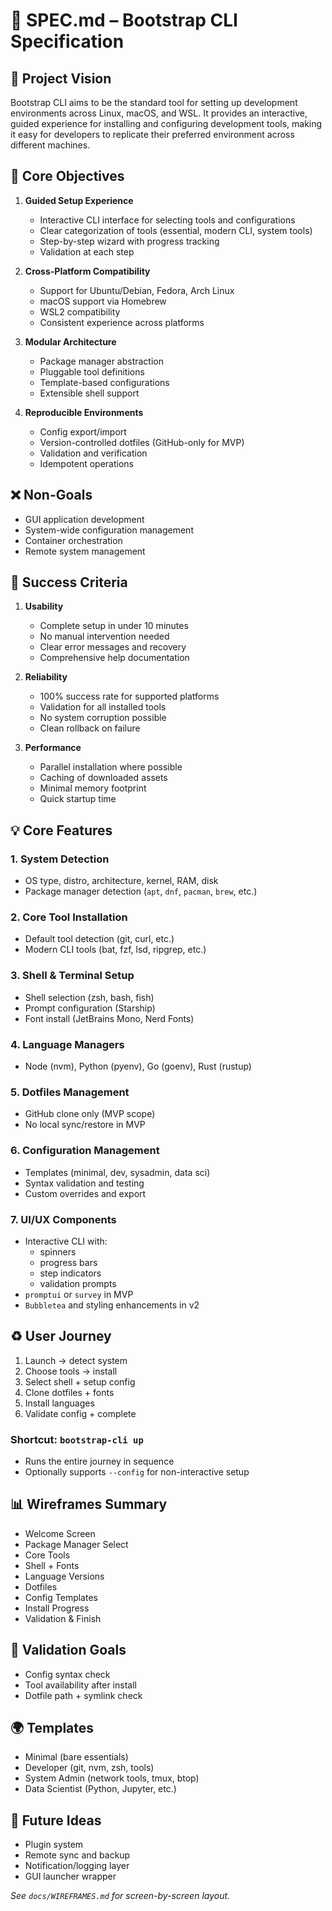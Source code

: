 # 📘 SPEC.md – Bootstrap CLI Specification

## 🌟 Project Vision
Bootstrap CLI aims to be the standard tool for setting up development environments across Linux, macOS, and WSL. It provides an interactive, guided experience for installing and configuring development tools, making it easy for developers to replicate their preferred environment across different machines.

## 🌟 Core Objectives
1. **Guided Setup Experience**
   - Interactive CLI interface for selecting tools and configurations
   - Clear categorization of tools (essential, modern CLI, system tools)
   - Step-by-step wizard with progress tracking
   - Validation at each step

2. **Cross-Platform Compatibility**
   - Support for Ubuntu/Debian, Fedora, Arch Linux
   - macOS support via Homebrew
   - WSL2 compatibility
   - Consistent experience across platforms

3. **Modular Architecture**
   - Package manager abstraction
   - Pluggable tool definitions
   - Template-based configurations
   - Extensible shell support

4. **Reproducible Environments**
   - Config export/import
   - Version-controlled dotfiles (GitHub-only for MVP)
   - Validation and verification
   - Idempotent operations

## ❌ Non-Goals
- GUI application development
- System-wide configuration management
- Container orchestration
- Remote system management

## 🌟 Success Criteria
1. **Usability**
   - Complete setup in under 10 minutes
   - No manual intervention needed
   - Clear error messages and recovery
   - Comprehensive help documentation

2. **Reliability**
   - 100% success rate for supported platforms
   - Validation for all installed tools
   - No system corruption possible
   - Clean rollback on failure

3. **Performance**
   - Parallel installation where possible
   - Caching of downloaded assets
   - Minimal memory footprint
   - Quick startup time

## 💡 Core Features

### 1. System Detection
- OS type, distro, architecture, kernel, RAM, disk
- Package manager detection (`apt`, `dnf`, `pacman`, `brew`, etc.)

### 2. Core Tool Installation
- Default tool detection (git, curl, etc.)
- Modern CLI tools (bat, fzf, lsd, ripgrep, etc.)

### 3. Shell & Terminal Setup
- Shell selection (zsh, bash, fish)
- Prompt configuration (Starship)
- Font install (JetBrains Mono, Nerd Fonts)

### 4. Language Managers
- Node (nvm), Python (pyenv), Go (goenv), Rust (rustup)

### 5. Dotfiles Management
- GitHub clone only (MVP scope)
- No local sync/restore in MVP

### 6. Configuration Management
- Templates (minimal, dev, sysadmin, data sci)
- Syntax validation and testing
- Custom overrides and export

### 7. UI/UX Components
- Interactive CLI with:
  - spinners
  - progress bars
  - step indicators
  - validation prompts
- `promptui` or `survey` in MVP
- `Bubbletea` and styling enhancements in v2

## ♻ User Journey
1. Launch → detect system
2. Choose tools → install
3. Select shell + setup config
4. Clone dotfiles + fonts
5. Install languages
6. Validate config + complete

### Shortcut: `bootstrap-cli up`
- Runs the entire journey in sequence
- Optionally supports `--config` for non-interactive setup

## 📊 Wireframes Summary
- Welcome Screen
- Package Manager Select
- Core Tools
- Shell + Fonts
- Language Versions
- Dotfiles
- Config Templates
- Install Progress
- Validation & Finish

## 🔢 Validation Goals
- Config syntax check
- Tool availability after install
- Dotfile path + symlink check

## 🌍 Templates
- Minimal (bare essentials)
- Developer (git, nvm, zsh, tools)
- System Admin (network tools, tmux, btop)
- Data Scientist (Python, Jupyter, etc.)

## 🧩 Future Ideas
- Plugin system
- Remote sync and backup
- Notification/logging layer
- GUI launcher wrapper

_See `docs/WIREFRAMES.md` for screen-by-screen layout._

